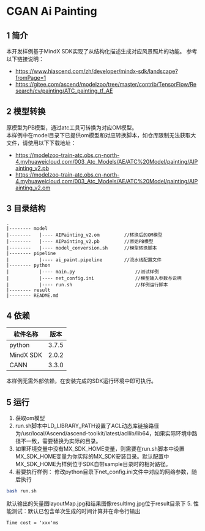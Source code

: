 # CGAN Ai Painting

## 1 简介
  本开发样例基于MindX SDK实现了从结构化描述生成对应风景照片的功能。
  参考以下链接说明：
  - https://www.hiascend.com/zh/developer/mindx-sdk/landscape?fromPage=1
  - https://gitee.com/ascend/modelzoo/tree/master/contrib/TensorFlow/Research/cv/painting/ATC_painting_tf_AE

## 2 模型转换
  原模型为PB模型，通过atc工具可转换为对应OM模型。  
  本样例中在model目录下已提供om模型和对应转换脚本，如仓库限制无法获取大文件，请使用以下下载地址：
  - https://modelzoo-train-atc.obs.cn-north-4.myhuaweicloud.com/003_Atc_Models/AE/ATC%20Model/painting/AIPainting_v2.pb
  - https://modelzoo-train-atc.obs.cn-north-4.myhuaweicloud.com/003_Atc_Models/AE/ATC%20Model/painting/AIPainting_v2.om


## 3 目录结构

```
.
|-------- model
|--------   |---- AIPainting_v2.om         //转换后的OM模型
|--------   |---- AIPainting_v2.pb         //原始PB模型
|--------   |---- model_conversion.sh      //模型转换脚本
|-------- pipeline
|           |---- ai_paint.pipeline        //流水线配置文件          
|-------- python
|           |---- main.py                      //测试样例
|           |---- net_config.ini               //模型输入参数与说明
|           |---- run.sh                       //样例运行脚本
|-------- result
|-------- README.md 
```

## 4 依赖

|软件名称    | 版本     |
|-----------|----------|
| python    | 3.7.5    |
| MindX SDK | 2.0.2    |
| CANN | 3.3.0 |

本样例无需外部依赖，在安装完成的SDK运行环境中即可执行。

## 5 运行

1. 获取om模型
2. run.sh脚本中LD_LIBRARY_PATH设置了ACL动态库链接路径为/usr/local/Ascend/ascend-toolkit/latest/acllib/lib64，如果实际环境中路径不一致，需要替换为实际的目录。
3. 如果环境变量中没有MX_SDK_HOME变量，则需要在run.sh脚本中设置MX_SDK_HOME变量为你实际的MX_SDK安装目录。默认配置中MX_SDK_HOME为样例位于SDK自带sample目录时的相对路径。
4. 若要执行样例：
修改python目录下net_config.ini文件中对应的网络参数，随后执行
```bash
bash run.sh
```
默认输出的矢量图layoutMap.jpg和结果图像resultImg.jpg位于result目录下
5. 性能测试：默认已包含单次生成的时间计算并在命令行输出
```shell
Time cost = 'xxx'ms
```